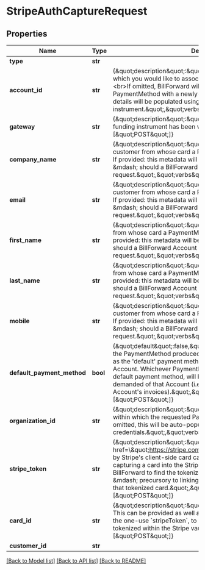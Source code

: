 # StripeAuthCaptureRequest

## Properties
Name | Type | Description | Notes
------------ | ------------- | ------------- | -------------
**type** | **str** |  | 
**account_id** | **str** | {\&quot;description\&quot;:\&quot;ID of the BillForward Account with which you would like to associate the created payment method.&lt;br&gt;If omitted, BillForward will associate the created PaymentMethod with a newly-created Account, whose Profile details will be populated using billing information from the funding instrument.\&quot;,\&quot;verbs\&quot;:[\&quot;POST\&quot;]} | [optional] 
**gateway** | **str** | {\&quot;description\&quot;:\&quot;The gateway with which your funding instrument has been vaulted.\&quot;,\&quot;verbs\&quot;:[\&quot;POST\&quot;]} | [optional] 
**company_name** | **str** | {\&quot;description\&quot;:\&quot;The name of the company of the customer from whose card a PaymentMethod is being produced. If provided: this metadata will be used to populate a Profile &amp;mdash; should a BillForward Account be created by this request.\&quot;,\&quot;verbs\&quot;:[\&quot;POST\&quot;]} | [optional] 
**email** | **str** | {\&quot;description\&quot;:\&quot;The email address of the customer from whose card a PaymentMethod is being produced. If provided: this metadata will be used to populate a Profile &amp;mdash; should a BillForward Account be created by this request.\&quot;,\&quot;verbs\&quot;:[\&quot;POST\&quot;]} | [optional] 
**first_name** | **str** | {\&quot;description\&quot;:\&quot;The first name of the customer from whose card a PaymentMethod is being produced. If provided: this metadata will be used to populate a Profile &amp;mdash; should a BillForward Account be created by this request.\&quot;,\&quot;verbs\&quot;:[\&quot;POST\&quot;]} | [optional] 
**last_name** | **str** | {\&quot;description\&quot;:\&quot;The last name of the customer from whose card a PaymentMethod is being produced. If provided: this metadata will be used to populate a Profile &amp;mdash; should a BillForward Account be created by this request.\&quot;,\&quot;verbs\&quot;:[\&quot;POST\&quot;]} | [optional] 
**mobile** | **str** | {\&quot;description\&quot;:\&quot;The mobile phone number of the customer from whose card a PaymentMethod is being produced. If provided: this metadata will be used to populate a Profile &amp;mdash; should a BillForward Account be created by this request.\&quot;,\&quot;verbs\&quot;:[\&quot;POST\&quot;]} | [optional] 
**default_payment_method** | **bool** | {\&quot;default\&quot;:false,\&quot;description\&quot;:\&quot;Whether the PaymentMethod produced by this request should be elected as the &#39;default&#39; payment method for the concerned BillForward Account. Whichever PaymentMethod is elected as an Account&#39;s default payment method, will be consulted whenever payment is demanded of that Account (i.e. upon the execution of any of the Account&#39;s invoices).\&quot;,\&quot;verbs\&quot;:[\&quot;POST\&quot;]} | [optional] [default to False]
**organization_id** | **str** | {\&quot;description\&quot;:\&quot;ID of the BillForward Organization within which the requested PaymentMethod should be created. If omitted, this will be auto-populated using your authentication credentials.\&quot;,\&quot;verbs\&quot;:[\&quot;POST\&quot;]} | [optional] 
**stripe_token** | **str** | {\&quot;description\&quot;:\&quot;Single-use token &lt;a href&#x3D;\\\&quot;https://stripe.com/docs/stripe.js\\\&quot;&gt;provided by Stripe&#39;s client-side card capture SDK&lt;/a&gt;, in response to your capturing a card into the Stripe vault. This token will be used by BillForward to find the tokenized card within the Stripe vault &amp;mdash; precursory to linking a BillForward PaymentMethod to that tokenized card.\&quot;,\&quot;verbs\&quot;:[\&quot;POST\&quot;]} | 
**card_id** | **str** | {\&quot;description\&quot;:\&quot;ID of the captured Card in Stripe. This can be provided as well as &amp;mdash; or instead of &amp;mdash; the one-use &#x60;stripeToken&#x60;, to lead BillForward to the card tokenized within the Stripe vault.\&quot;,\&quot;verbs\&quot;:[\&quot;POST\&quot;]} | [optional] 
**customer_id** | **str** |  | [optional] 

[[Back to Model list]](../README.md#documentation-for-models) [[Back to API list]](../README.md#documentation-for-api-endpoints) [[Back to README]](../README.md)


